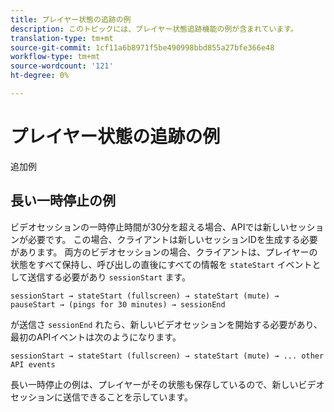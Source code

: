 ```yaml
---
title: プレイヤー状態の追跡の例
description: このトピックには、プレイヤー状態追跡機能の例が含まれています。
translation-type: tm+mt
source-git-commit: 1cf11a6b8971f5be490998bbd855a27bfe366e48
workflow-type: tm+mt
source-wordcount: '121'
ht-degree: 0%

---
```



# プレイヤー状態の追跡の例

追加例


## 長い一時停止の例

ビデオセッションの一時停止時間が30分を超える場合、APIでは新しいセッションが必要です。 この場合、クライアントは新しいセッションIDを生成する必要があります。 両方のビデオセッションの場合、クライアントは、プレイヤーの状態をすべて保持し、呼び出しの直後にすべての情報を `stateStart` イベントとして送信する必要があり `sessionStart` ます。

`sessionStart → stateStart (fullscreen) → stateStart (mute) → pauseStart → (pings for 30 minutes) → sessionEnd
`

が送信さ `sessionEnd` れたら、新しいビデオセッションを開始する必要があり、最初のAPIイベントは次のようになります。

`sessionStart → stateStart (fullscreen) → stateStart (mute) → ... other API events`

長い一時停止の例は、プレイヤーがその状態も保存しているので、新しいビデオセッションに送信できることを示しています。
